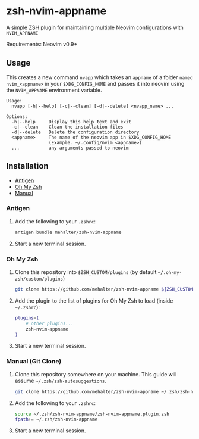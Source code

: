 # zsh-nvim-appname

A simple ZSH plugin for maintaining multiple Neovim configurations with `NVIM_APPNAME`

Requirements: Neovim v0.9+

## Usage

This creates a new command `nvapp` which takes an `appname` of a folder `named nvim_<appname>` in your `$XDG_CONFIG_HOME` and passes it into neovim using the `NVIM_APPNAME` environment variable.

```
Usage:
  nvapp [-h|--help] [-c|--clean] [-d|--delete] <nvapp_name> ...

Options:
  -h|--help     Display this help text and exit
  -c|--clean    Clean the installation files
  -d|--delete   Delete the configuration directory
  <appname>     The name of the neovim app in $XDG_CONFIG_HOME
                (Example. ~/.config/nvim_<appname>)
  ...           any arguments passed to neovim
```

## Installation

- [Antigen](#antigen)
- [Oh My Zsh](#oh-my-zsh)
- [Manual](#manual-git-clone)

### Antigen

1. Add the following to your `.zshrc`:

   ```sh
   antigen bundle mehalter/zsh-nvim-appname
   ```

2. Start a new terminal session.

### Oh My Zsh

1. Clone this repository into `$ZSH_CUSTOM/plugins` (by default `~/.oh-my-zsh/custom/plugins`)

   ```sh
   git clone https://github.com/mehalter/zsh-nvim-appname ${ZSH_CUSTOM:-~/.oh-my-zsh/custom}/plugins/zsh-nvim-appname
   ```

2. Add the plugin to the list of plugins for Oh My Zsh to load (inside `~/.zshrc`):

   ```sh
   plugins=(
       # other plugins...
       zsh-nvim-appname
   )
   ```

3. Start a new terminal session.

### Manual (Git Clone)

1. Clone this repository somewhere on your machine. This guide will assume `~/.zsh/zsh-autosuggestions`.

   ```sh
   git clone https://github.com/mehalter/zsh-nvim-appname ~/.zsh/zsh-nvim-appname
   ```

2. Add the following to your `.zshrc`:

   ```sh
   source ~/.zsh/zsh-nvim-appname/zsh-nvim-appname.plugin.zsh
   fpath+= ~/.zsh/zsh-nvim-appname
   ```

3. Start a new terminal session.
